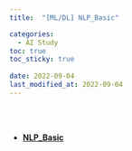 ```yaml
---
title:  "[ML/DL] NLP_Basic"

categories:
  - AI Study
toc: true
toc_sticky: true
 
date: 2022-09-04
last_modified_at: 2022-09-04
---
```


<br/><br/>


- [**NLP_Basic**](https://scratched-rayon-d71.notion.site/NLP_Basic-06a82f6545904f9bb13973b154b7c141)
